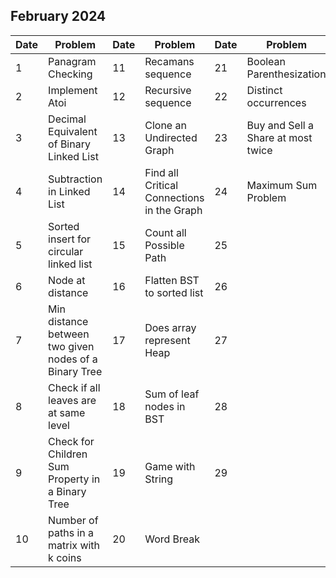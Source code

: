 ## February 2024

| Date | Problem                                               | Date | Problem                                    | Date | Problem                            |
| ---- | ----------------------------------------------------- | ---- | ------------------------------------------ | ---- | ---------------------------------- |
| 1    | Panagram Checking                                     | 11   | Recamans sequence                          | 21   | Boolean Parenthesization           |
| 2    | Implement Atoi                                        | 12   | Recursive sequence                         | 22   | Distinct occurrences               |
| 3    | Decimal Equivalent of Binary Linked List              | 13   | Clone an Undirected Graph                  | 23   | Buy and Sell a Share at most twice |
| 4    | Subtraction in Linked List                            | 14   | Find all Critical Connections in the Graph | 24   | Maximum Sum Problem                |
| 5    | Sorted insert for circular linked list                | 15   | Count all Possible Path                    | 25   |                                    |
| 6    | Node at distance                                      | 16   | Flatten BST to sorted list                 | 26   |                                    |
| 7    | Min distance between two given nodes of a Binary Tree | 17   | Does array represent Heap                  | 27   |                                    |
| 8    | Check if all leaves are at same level                 | 18   | Sum of leaf nodes in BST                   | 28   |                                    |
| 9    | Check for Children Sum Property in a Binary Tree      | 19   | Game with String                           | 29   |                                    |
| 10   | Number of paths in a matrix with k coins              | 20   | Word Break                                 |      |                                    |

